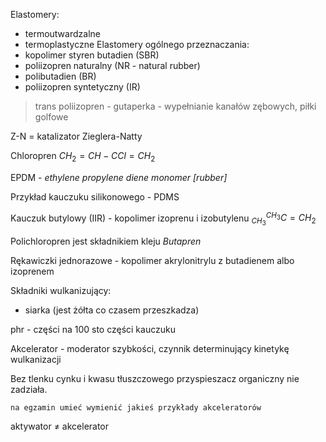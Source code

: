 Elastomery:
- termoutwardzalne
- termoplastyczne
Elastomery ogólnego przeznaczania:
- kopolimer styren butadien (SBR)
- poliizopren naturalny (NR - natural rubber)
- polibutadien (BR)
- poliizopren syntetyczny (IR)

> trans poliizopren - gutaperka - wypełnianie kanałów zębowych, piłki golfowe 


Z-N = katalizator Zieglera-Natty

Chloropren
$CH_2=CH-CCl=CH_2$

EPDM - _ethylene propylene diene monomer \[rubber]_

Przykład kauczuku silikonowego - PDMS

Kauczuk butylowy (IIR) - kopolimer izoprenu i izobutylenu
$^{CH_3}_{CH_3}C=CH_2$ 

Polichloropren jest składnikiem kleju *Butapren*

Rękawiczki jednorazowe - kopolimer akrylonitrylu z butadienem albo izoprenem

Składniki wulkanizujący:
- siarka (jest żółta co czasem przeszkadza)

phr - części na 100 sto części kauczuku

Akcelerator - moderator szybkości, czynnik determinujący kinetykę wulkanizacji

Bez tlenku cynku i kwasu tłuszczowego przyspieszacz organiczny nie zadziała.

`na egzamin umieć wymienić jakieś przykłady akceleratorów`

aktywator $\neq$ akcelerator 

